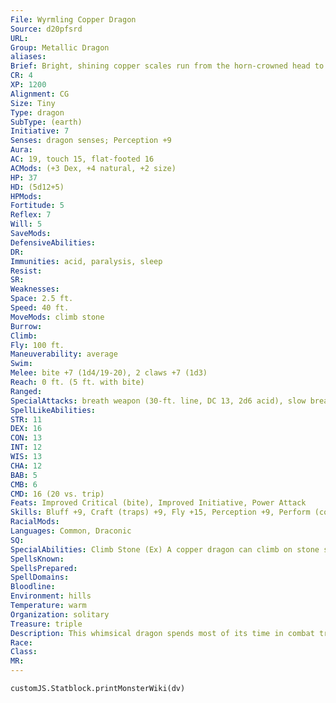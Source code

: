 ```yaml
---
File: Wyrmling Copper Dragon
Source: d20pfsrd
URL: 
Group: Metallic Dragon
aliases: 
Brief: Bright, shining copper scales run from the horn-crowned head to the ridged tail of this long-winged dragon.
CR: 4
XP: 1200
Alignment: CG
Size: Tiny
Type: dragon
SubType: (earth)
Initiative: 7
Senses: dragon senses; Perception +9
Aura: 
AC: 19, touch 15, flat-footed 16
ACMods: (+3 Dex, +4 natural, +2 size)
HP: 37
HD: (5d12+5)
HPMods: 
Fortitude: 5
Reflex: 7
Will: 5
SaveMods: 
DefensiveAbilities: 
DR: 
Immunities: acid, paralysis, sleep
Resist: 
SR: 
Weaknesses: 
Space: 2.5 ft.
Speed: 40 ft.
MoveMods: climb stone
Burrow: 
Climb: 
Fly: 100 ft.
Maneuverability: average
Swim: 
Melee: bite +7 (1d4/19-20), 2 claws +7 (1d3)
Reach: 0 ft. (5 ft. with bite)
Ranged: 
SpecialAttacks: breath weapon (30-ft. line, DC 13, 2d6 acid), slow breath
SpellLikeAbilities: 
STR: 11
DEX: 16
CON: 13
INT: 12
WIS: 13
CHA: 12
BAB: 5
CMB: 6
CMD: 16 (20 vs. trip)
Feats: Improved Critical (bite), Improved Initiative, Power Attack
Skills: Bluff +9, Craft (traps) +9, Fly +15, Perception +9, Perform (comedy) +6, Sense Motive +9, Stealth +19
RacialMods: 
Languages: Common, Draconic
SQ: 
SpecialAbilities: Climb Stone (Ex) A copper dragon can climb on stone surfaces as though using the spider climb spell.  Slow Breath (Su) Instead of a line of acid, a copper dragon can breathe a cone of slowing gas. Those in the cone must make a Fortitude save or be slowed (as per the spell slow for 1d6 rounds plus 1 round per age category of the dragon.
SpellsKnown: 
SpellsPrepared: 
SpellDomains: 
Bloodline: 
Environment: hills
Temperature: warm
Organization: solitary
Treasure: triple
Description: This whimsical dragon spends most of its time in combat trying to annoy and frustrate its enemies.
Race: 
Class: 
MR: 
---
```

```dataviewjs
customJS.Statblock.printMonsterWiki(dv)
```
